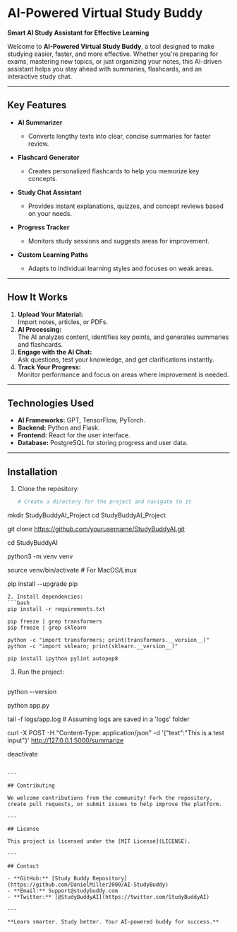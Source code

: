 # AI-Powered Virtual Study Buddy

**Smart AI Study Assistant for Effective Learning**

Welcome to **AI-Powered Virtual Study Buddy**, a tool designed to make studying easier, faster, and more effective. Whether you're preparing for exams, mastering new topics, or just organizing your notes, this AI-driven assistant helps you stay ahead with summaries, flashcards, and an interactive study chat.

---

## Key Features

- **AI Summarizer**
  - Converts lengthy texts into clear, concise summaries for faster review.

- **Flashcard Generator**
  - Creates personalized flashcards to help you memorize key concepts.

- **Study Chat Assistant**
  - Provides instant explanations, quizzes, and concept reviews based on your needs.

- **Progress Tracker**
  - Monitors study sessions and suggests areas for improvement.

- **Custom Learning Paths**
  - Adapts to individual learning styles and focuses on weak areas.

---

## How It Works

1. **Upload Your Material:**  
   Import notes, articles, or PDFs.
2. **AI Processing:**  
   The AI analyzes content, identifies key points, and generates summaries and flashcards.
3. **Engage with the AI Chat:**  
   Ask questions, test your knowledge, and get clarifications instantly.
4. **Track Your Progress:**  
   Monitor performance and focus on areas where improvement is needed.

---

## Technologies Used

- **AI Frameworks:** GPT, TensorFlow, PyTorch.
- **Backend:** Python and Flask.
- **Frontend:** React for the user interface.
- **Database:** PostgreSQL for storing progress and user data.

---

## Installation

1. Clone the repository:
   ```bash
   # Create a directory for the project and navigate to it
mkdir StudyBuddyAI_Project
cd StudyBuddyAI_Project

git clone https://github.com/yourusername/StudyBuddyAI.git

cd StudyBuddyAI

python3 -m venv venv

source venv/bin/activate  # For MacOS/Linux

pip install --upgrade pip
   ```
2. Install dependencies:
   ```bash
pip install -r requirements.txt

pip freeze | grep transformers
pip freeze | grep sklearn

python -c "import transformers; print(transformers.__version__)"
python -c "import sklearn; print(sklearn.__version__)"

pip install ipython pylint autopep8
   ```
3. Run the project:
   ```bash
python --version

python app.py

tail -f logs/app.log  # Assuming logs are saved in a 'logs' folder

curl -X POST -H "Content-Type: application/json" -d '{"text":"This is a test input"}' http://127.0.0.1:5000/summarize

deactivate
   ```

---

## Contributing

We welcome contributions from the community! Fork the repository, create pull requests, or submit issues to help improve the platform.

---

## License

This project is licensed under the [MIT License](LICENSE).

---

## Contact

- **GitHub:** [Study Buddy Repository](https://github.com/DanielMiller2000/AI-StudyBuddy)
- **Email:** Support@studybuddy.com  
- **Twitter:** [@StudyBuddyAI](https://twitter.com/StudyBuddyAI)  

---

**Learn smarter. Study better. Your AI-powered buddy for success.**
